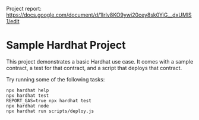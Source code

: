 Project report: https://docs.google.com/document/d/1IrIv8KO9ywi20cey8sk0YiG__dxUMlS1/edit




# Sample Hardhat Project

This project demonstrates a basic Hardhat use case. It comes with a sample contract, a test for that contract, and a script that deploys that contract.

Try running some of the following tasks:

```shell
npx hardhat help
npx hardhat test
REPORT_GAS=true npx hardhat test
npx hardhat node
npx hardhat run scripts/deploy.js
```
